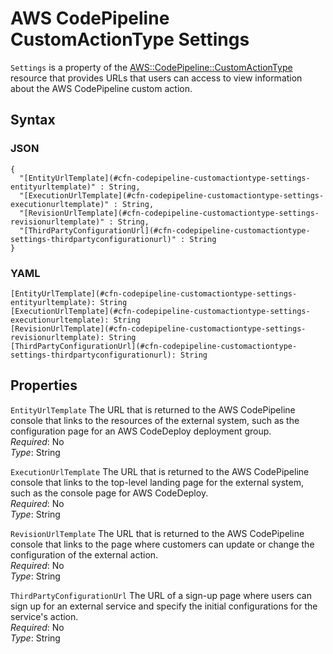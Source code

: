 # AWS CodePipeline CustomActionType Settings<a name="aws-resource-codepipeline-customactiontype-settings"></a>

`Settings` is a property of the [AWS::CodePipeline::CustomActionType](aws-resource-codepipeline-customactiontype.md) resource that provides URLs that users can access to view information about the AWS CodePipeline custom action\.

## Syntax<a name="w4ab1c21c14d494b5"></a>

### JSON<a name="aws-properties-codepipeline-customactiontype-settings-syntax.json"></a>

```
{
  "[EntityUrlTemplate](#cfn-codepipeline-customactiontype-settings-entityurltemplate)" : String,
  "[ExecutionUrlTemplate](#cfn-codepipeline-customactiontype-settings-executionurltemplate)" : String,
  "[RevisionUrlTemplate](#cfn-codepipeline-customactiontype-settings-revisionurltemplate)" : String,
  "[ThirdPartyConfigurationUrl](#cfn-codepipeline-customactiontype-settings-thirdpartyconfigurationurl)" : String
}
```

### YAML<a name="aws-properties-codepipeline-customactiontype-settings-syntax.yaml"></a>

```
[EntityUrlTemplate](#cfn-codepipeline-customactiontype-settings-entityurltemplate): String
[ExecutionUrlTemplate](#cfn-codepipeline-customactiontype-settings-executionurltemplate): String
[RevisionUrlTemplate](#cfn-codepipeline-customactiontype-settings-revisionurltemplate): String
[ThirdPartyConfigurationUrl](#cfn-codepipeline-customactiontype-settings-thirdpartyconfigurationurl): String
```

## Properties<a name="w4ab1c21c14d494b7"></a>

`EntityUrlTemplate`  <a name="cfn-codepipeline-customactiontype-settings-entityurltemplate"></a>
The URL that is returned to the AWS CodePipeline console that links to the resources of the external system, such as the configuration page for an AWS CodeDeploy deployment group\.  
*Required*: No  
*Type*: String

`ExecutionUrlTemplate`  <a name="cfn-codepipeline-customactiontype-settings-executionurltemplate"></a>
The URL that is returned to the AWS CodePipeline console that links to the top\-level landing page for the external system, such as the console page for AWS CodeDeploy\.  
*Required*: No  
*Type*: String

`RevisionUrlTemplate`  <a name="cfn-codepipeline-customactiontype-settings-revisionurltemplate"></a>
The URL that is returned to the AWS CodePipeline console that links to the page where customers can update or change the configuration of the external action\.  
*Required*: No  
*Type*: String

`ThirdPartyConfigurationUrl`  <a name="cfn-codepipeline-customactiontype-settings-thirdpartyconfigurationurl"></a>
The URL of a sign\-up page where users can sign up for an external service and specify the initial configurations for the service's action\.  
*Required*: No  
*Type*: String